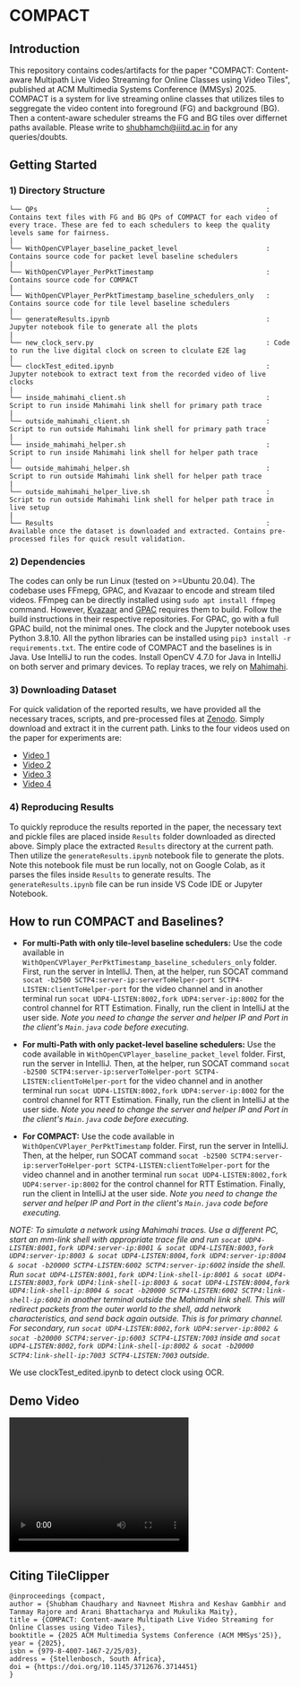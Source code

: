 # COMPACT
## Introduction
This repository contains codes/artifacts for the paper "COMPACT: Content-aware Multipath Live Video Streaming for Online Classes using Video Tiles", published at ACM Multimedia Systems Conference (MMSys) 2025. COMPACT is a system for live streaming online classes that utilizes tiles to seggregate the video content into foreground (FG) and background (BG). Then a content-aware scheduler streams the FG and BG tiles over differnet paths available. Please write to shubhamch@iiitd.ac.in for any queries/doubts.

## Getting Started
### 1) Directory Structure
```
└── QPs                                                         : Contains text files with FG and BG QPs of COMPACT for each video of every trace. These are fed to each schedulers to keep the quality levels same for fairness.
|
└── WithOpenCVPlayer_baseline_packet_level                      : Contains source code for packet level baseline schedulers
|
└── WithOpenCVPlayer_PerPktTimestamp                            : Contains source code for COMPACT
|
└── WithOpenCVPlayer_PerPktTimestamp_baseline_schedulers_only   : Contains source code for tile level baseline schedulers
|              
└── generateResults.ipynb                                       : Jupyter notebook file to generate all the plots
|
└── new_clock_serv.py                                           : Code to run the live digital clock on screen to clculate E2E lag
|
└── clockTest_edited.ipynb                                      : Jupyter notebook to extract text from the recorded video of live clocks
|
└── inside_mahimahi_client.sh                                   : Script to run inside Mahimahi link shell for primary path trace
|
└── outside_mahimahi_client.sh                                  : Script to run outside Mahimahi link shell for primary path trace
|
└── inside_mahimahi_helper.sh                                   : Script to run inside Mahimahi link shell for helper path trace
|
└── outside_mahimahi_helper.sh                                  : Script to run outside Mahimahi link shell for helper path trace
|
└── outside_mahimahi_helper_live.sh                             : Script to run outside Mahimahi link shell for helper path trace in live setup
|
└── Results                                                     : Available once the dataset is downloaded and extracted. Contains pre-processed files for quick result validation.

```

### 2) Dependencies
The codes can only be run Linux (tested on >=Ubuntu 20.04). The codebase uses FFmepg, GPAC, and Kvazaar to encode and stream tiled videos. FFmpeg can be directly installed using `sudo apt install ffmpeg` command. However, [Kvazaar](https://github.com/ultravideo/kvazaar) and [GPAC](https://github.com/gpac/gpac/wiki/Build-Introduction) requires them to build. Follow the build instructions in their respective repositories. For GPAC, go with a full GPAC build, not the minimal ones. The clock and the Jupyter notebook uses Python 3.8.10. All the python libraries can be installed using `pip3 install -r requirements.txt`. The entire code of COMPACT and the baselines is in Java. Use IntelliJ to run the codes. Install OpenCV 4.7.0 for Java in IntelliJ on both server and primary devices. To replay traces, we rely on [Mahimahi](http://mahimahi.mit.edu/).

### 3) Downloading Dataset 
For quick validation of the reported results, we have provided all the necessary traces, scripts, and pre-processed files at [Zenodo](https://doi.org/10.5281/zenodo.14740088). Simply download and extract it in the current path. Links to the four videos used on the paper for experiments are:
- [Video 1](https://www.youtube.com/watch?v=wiNXzydta4c)
- [Video 2](https://www.youtube.com/watch?v=XtlwSmJfUs4)
- [Video 3](https://www.youtube.com/watch?v=RPbtzWgzD9M)
- [Video 4](https://www.youtube.com/watch?v=O--rkQNKqls)

### 4) Reproducing Results
To quickly reproduce the results reported in the paper, the necessary text and pickle files are placed inside `Results` folder downloaded as directed above. Simply place the extracted `Results` directory at the current path. Then utilize the `generateResults.ipynb` notebook file to generate the plots. Note this notebook file must be run locally, not on Google Colab, as it parses the files inside `Results` to generate results. The `generateResults.ipynb` file can be run inside VS Code IDE or Jupyter Notebook.

## How to run COMPACT and Baselines?
- **For multi-Path with only tile-level baseline schedulers:**
Use the code available in `WithOpenCVPlayer_PerPktTimestamp_baseline_schedulers_only` folder. First, run the server in IntelliJ. Then, at the helper, run SOCAT command `socat -b2500 SCTP4:server-ip:serverToHelper-port SCTP4-LISTEN:clientToHelper-port` for the video channel and in another terminal run `socat UDP4-LISTEN:8002,fork UDP4:server-ip:8002` for the control channel for RTT Estimation. Finally, run the client in IntelliJ at the user side. *Note you need to change the server and helper IP and Port in the client's `Main.java` code before executing.*

- **For multi-Path with only packet-level baseline schedulers:**
Use the code available in `WithOpenCVPlayer_baseline_packet_level` folder. First, run the server in IntelliJ. Then, at the helper, run SOCAT command `socat -b2500 SCTP4:server-ip:serverToHelper-port SCTP4-LISTEN:clientToHelper-port` for the video channel and in another terminal run `socat UDP4-LISTEN:8002,fork UDP4:server-ip:8002` for the control channel for RTT Estimation. Finally, run the client in IntelliJ at the user side. *Note you need to change the server and helper IP and Port in the client's `Main.java` code before executing.*

- **For COMPACT:**
Use the code available in `WithOpenCVPlayer_PerPktTimestamp` folder. First, run the server in IntelliJ. Then, at the helper, run SOCAT command `socat -b2500 SCTP4:server-ip:serverToHelper-port SCTP4-LISTEN:clientToHelper-port` for the video channel and in another terminal run `socat UDP4-LISTEN:8002,fork UDP4:server-ip:8002` for the control channel for RTT Estimation. Finally, run the client in IntelliJ at the user side. *Note you need to change the server and helper IP and Port in the client's `Main.java` code before executing.*

*NOTE: To simulate a network using Mahimahi traces. Use a different PC, start an mm-link shell with appropriate trace file and run `socat UDP4-LISTEN:8001,fork UDP4:server-ip:8001 & socat UDP4-LISTEN:8003,fork UDP4:server-ip:8003 & socat UDP4-LISTEN:8004,fork UDP4:server-ip:8004 & socat -b20000 SCTP4-LISTEN:6002 SCTP4:server-ip:6002` inside the shell. Run `socat UDP4-LISTEN:8001,fork UDP4:link-shell-ip:8001 & socat UDP4-LISTEN:8003,fork UDP4:link-shell-ip:8003 & socat UDP4-LISTEN:8004,fork UDP4:link-shell-ip:8004 & socat -b20000 SCTP4-LISTEN:6002 SCTP4:link-shell-ip:6002` in another terminal outside the Mahimahi link shell. This will redirect packets from the outer world to the shell, add network characteristics, and send back again outside. This is for primary channel. For secondary, run `socat UDP4-LISTEN:8002,fork UDP4:server-ip:8002 & socat -b20000 SCTP4:server-ip:6003 SCTP4-LISTEN:7003` inside and `socat UDP4-LISTEN:8002,fork UDP4:link-shell-ip:8002 & socat -b20000 SCTP4:link-shell-ip:7003 SCTP4-LISTEN:7003` outside.*

We use clockTest_edited.ipynb to detect clock using OCR.

## Demo Video
<video src="https://drive.google.com/file/d/1utVCg4F4r_Xn3sbA2EZFZu03TcXxu44r/preview" width="320" height="240" controls></video>

## Citing TileClipper
```
@inproceedings {compact,
author = {Shubham Chaudhary and Navneet Mishra and Keshav Gambhir and Tanmay Rajore and Arani Bhattacharya and Mukulika Maity},
title = {COMPACT: Content-aware Multipath Live Video Streaming for Online Classes using Video Tiles},
booktitle = {2025 ACM Multimedia Systems Conference (ACM MMSys'25)},
year = {2025},
isbn = {979-8-4007-1467-2/25/03},
address = {Stellenbosch, South Africa},
doi = {https://doi.org/10.1145/3712676.3714451}
}
```

